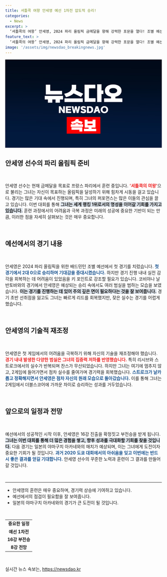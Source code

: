 ```yaml
---
title: 셔틀콕 여왕 안세영 예선 1차전 압도적 승리!
categories:
  - News
excerpt: >
  ‘셔틀콕의 여왕’ 안세영, 2024 파리 올림픽 금메달을 향해 강력한 포문을 열다! 조별 예선 첫 경기에서 예상대로 승리하며 16강 부전승 확정. 하지만 실전 감각 회복에 고생하는 모습도 포착! 패배의 아쉬움을 씻고 다시 사전의 영광을 되찾을 수 있을지 귀추가 주목된다.
feature_text: >
  ‘셔틀콕의 여왕’ 안세영, 2024 파리 올림픽 금메달을 향해 강력한 포문을 열다! 조별 예선 첫 경기에서 예상대로 승리하며 16강 부전승 확정. 하지만 실전 감각 회복에 고생하는 모습도 포착! 패배의 아쉬움을 씻고 다시 사전의 영광을 되찾을 수 있을지 귀추가 주목된다.
image: '/assets/img/newsdao_breakingnews.jpg'
---
```


<p><img src="/assets/img/newsdao_breakingnews.jpg" alt="bookingtag 속보" /></p>

<h2 data-ke-size="size26">안세영 선수의 파리 올림픽 준비</h2>

<p data-ke-size="size16">&nbsp;</p>

<p>안세영 선수는 현재 금메달을 목표로 프랑스 파리에서 훈련 중입니다. <b><span style="color: #ee2323;">‘셔틀콕의 여왕’</span></b>으로 불리는 그녀는 자신이 목표하는 올림픽을 달성하기 위해 힘차게 시동을 걸고 있습니다. 경기는 많은 기대 속에서 진행되며, 특히 그녀의 퍼포먼스는 많은 이들의 관심을 끌고 있습니다. 이번 대회를 통해 <b><span style="background-color: #21538527;">그녀는 세계 랭킹 1위로서의 명성을 이어갈 기회를 가지고 있습니다.</span></b> 훈련 과정에서의 어려움과 극복 과정은 미래의 성공에 중요한 기반이 되는 만큼, 이러한 점을 자세히 살펴보는 것은 매우 중요합니다.</p>

<p data-ke-size="size16">&nbsp;</p>

<h2 data-ke-size="size26">예선에서의 경기 내용</h2>

<p data-ke-size="size16">&nbsp;</p>

<p>안세영은 2024 파리 올림픽을 위한 배드민턴 조별 예선에서 첫 경기를 치렀습니다. <b><span style="color: #1a5490;">첫 경기에서 2대 0으로 승리하며 기대감을 증대시켰습니다.</span></b> 하지만 경기 진행 내내 실전 감각을 회복하는 데 어려움이 있었음을 키 포인트로 강조할 필요가 있습니다. 코비야나 날반토바와의 경기에서 안세영은 예상되는 승리 속에서도 여러 범실을 범하는 모습을 보였습니다. <b><span style="background-color: #21538527;">이는 경기를 진행하는 데 있어 주의 깊은 면이 필요하다는 것을 잘 보여줍니다.</span></b> 경기 초반 선취점을 잃고도 그녀는 빠르게 리드를 회복했지만, 잦은 실수는 경기를 어렵게 했습니다. </p>

<p data-ke-size="size16">&nbsp;</p>

<h2 data-ke-size="size26">안세영의 기술적 재조정</h2>

<p data-ke-size="size16">&nbsp;</p>

<p>안세영은 첫 게임에서의 어려움을 극복하기 위해 자신의 기술을 재조정해야 했습니다. <b><span style="color: #ee2323;">경기 내내 발생한 다양한 범실은 그녀의 집중력 저하를 반영했습니다.</span></b> 특히 리시브와 스트로크에서의 실수가 반복되며 찬스가 무산되었습니다. 하지만 그녀는 여기에 멈추지 않고, 2게임에 들어가면서 점차 실수를 줄여가며 경기력을 회복했습니다. <b><span style="color: #1a5490;">스트로크가 날카롭고 정확해지면서 안세영은 점차 자신의 원래 모습으로 돌아갔습니다.</span></b> 이를 통해 그녀는 2게임에서 더블스코어에 가까운 차이로 승리하는 성과를 거두었습니다.</p>

<p data-ke-size="size16">&nbsp;</p>

<h2 data-ke-size="size26">앞으로의 일정과 전망</h2>

<p data-ke-size="size16">&nbsp;</p>

<p>예선에서의 성공적인 시작 이후, 안세영은 16강 진출을 확정짓고 부전승을 받게 됩니다. <b><span style="background-color: #21538527;">그녀는 이번 대회를 통해 더 많은 경험을 쌓고, 향후 성과를 극대화할 기회를 찾을 것입니다.</span></b> 다음 경기는 일본의 야마구치 아카네와의 매치가 예상되며, 이는 그녀에게 도전이자 중요한 기회가 될 것입니다. <b><span style="color: #1a5490;">과거 2020 도쿄 대회에서의 아쉬움을 잊고 이번에는 반드시 좋은 결과를 얻길 기대합니다.</span></b> 안세영 선수의 꾸준한 노력과 훈련이 그 결과를 만들어갈 것입니다.</p>

<p data-ke-size="size16">&nbsp;</p>

<hr>

<ul>
    <li>안세영의 훈련은 매우 중요하며, 경기력 상승에 기여하고 있습니다.</li>
    <li>예선에서의 점검이 필요함을 잘 보여줍니다.</li>
    <li>일본의 야마구치 아카네와의 경기가 큰 도전이 될 것입니다.</li>
</ul>

<p data-ke-size="size16">&nbsp;</p>

<table>
    <tr>
        <td style="text-align: center; height: 17px;"><b>중요한 일정</b></td>
    </tr>
    <tr>
        <td style="text-align: center; height: 17px;"><b>예선 1차전</b></td>
    </tr>
    <tr>
        <td style="text-align: center; height: 17px;"><b>16강 부전승</b></td>
    </tr>
    <tr>
        <td style="text-align: center; height: 17px;"><b>8강 전망</b></td>
    </tr>
</table>

<p data-ke-size="size16">&nbsp;</p>
실시간 뉴스 속보는, <a href="https://newsdao.kr" rel="dofollow">https://newsdao.kr</a>


